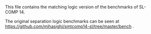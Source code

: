 This file contains the matching logic version of the benchmarks of SL-COMP 14. 

The original separation logic benchmarks can be seen at https://github.com/mihasighi/smtcomp14-sl/tree/master/bench .
